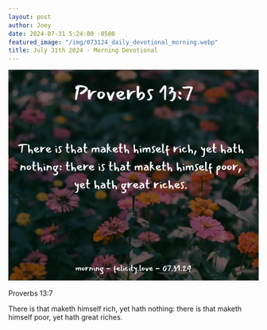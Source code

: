 ```yaml
---
layout: post
author: Joey
date: 2024-07-31 5:24:00 -0500
featured_image: "/img/073124_daily_devotional_morning.webp"
title: July 31th 2024 - Morning Devotional
---
```


[![July 31th 2024 - Morning Devotional](/img/073124_daily_devotional_morning.webp)](/img/073124_daily_devotional_morning.webp)

Proverbs 13:7

There is that maketh himself rich, yet hath nothing: there is that maketh himself poor, yet hath great riches.

<!-- <hr>

Please consider purchasing a mug to support the page by clicking the image below, thank you!

[![June 20th 2024 - Morning Devotional - Mug](/img/mugs/061124_morning_mug.webp)](https://www.joeybrinkman.com/shop) -->
